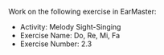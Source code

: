 Work on the following exercise in EarMaster:
- Activity: Melody Sight-Singing
- Exercise Name: Do, Re, Mi, Fa
- Exercise Number: 2.3
